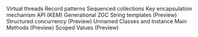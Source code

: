 
Virtual threads
Record patterns
Sequenced collections
Key encapsulation mechanism API (KEM)
Generational ZGC
String templates (Preview)
Structured concurrency (Preview)
Unnamed Classes and Instance Main Methods (Preview)
Scoped Values (Preview) 